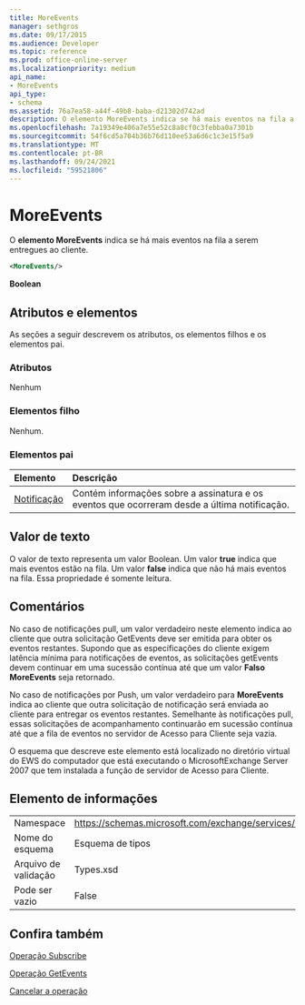 ```yaml
---
title: MoreEvents
manager: sethgros
ms.date: 09/17/2015
ms.audience: Developer
ms.topic: reference
ms.prod: office-online-server
ms.localizationpriority: medium
api_name:
- MoreEvents
api_type:
- schema
ms.assetid: 76a7ea58-a44f-49b8-baba-d21302d742ad
description: O elemento MoreEvents indica se há mais eventos na fila a serem entregues ao cliente.
ms.openlocfilehash: 7a19349e406a7e55e52c8a8cf0c3febba0a7301b
ms.sourcegitcommit: 54f6cd5a704b36b76d110ee53a6d6c1c3e15f5a9
ms.translationtype: MT
ms.contentlocale: pt-BR
ms.lasthandoff: 09/24/2021
ms.locfileid: "59521806"
---
```

# <a name="moreevents"></a>MoreEvents

O **elemento MoreEvents** indica se há mais eventos na fila a serem entregues ao cliente. 
  
```xml
<MoreEvents/>
```

 **Boolean**
## <a name="attributes-and-elements"></a>Atributos e elementos

As seções a seguir descrevem os atributos, os elementos filhos e os elementos pai.
  
### <a name="attributes"></a>Atributos

Nenhum
  
### <a name="child-elements"></a>Elementos filho

Nenhum.
  
### <a name="parent-elements"></a>Elementos pai

|**Elemento**|**Descrição**|
|:-----|:-----|
|[Notificação](notification-ex15websvcsotherref.md) <br/> |Contém informações sobre a assinatura e os eventos que ocorreram desde a última notificação.  <br/> |
   
## <a name="text-value"></a>Valor de texto

O valor de texto representa um valor Boolean. Um valor **true** indica que mais eventos estão na fila. Um valor **false** indica que não há mais eventos na fila. Essa propriedade é somente leitura. 
  
## <a name="remarks"></a>Comentários

No caso de notificações pull, um valor verdadeiro neste elemento indica ao cliente que outra solicitação GetEvents deve ser emitida para obter os eventos restantes.  Supondo que as especificações do cliente exigem latência mínima para notificações de  eventos, as solicitações getEvents devem continuar em uma sucessão contínua até que um valor **Falso MoreEvents** seja retornado. 
  
No caso de notificações por  Push, um valor verdadeiro para **MoreEvents** indica ao cliente que outra solicitação de notificação será enviada ao cliente para entregar os eventos restantes. Semelhante às notificações pull, essas solicitações de acompanhamento continuarão em sucessão contínua até que a fila de eventos no servidor de Acesso para Cliente seja vazia. 
  
O esquema que descreve este elemento está localizado no diretório virtual do EWS do computador que está executando o MicrosoftExchange Server 2007 que tem instalada a função de servidor de Acesso para Cliente.
  
## <a name="element-information"></a>Elemento de informações

|||
|:-----|:-----|
|Namespace  <br/> |https://schemas.microsoft.com/exchange/services/2006/types  <br/> |
|Nome do esquema  <br/> |Esquema de tipos  <br/> |
|Arquivo de validação  <br/> |Types.xsd  <br/> |
|Pode ser vazio  <br/> |False  <br/> |
   
## <a name="see-also"></a>Confira também



[Operação Subscribe](subscribe-operation.md)
  
[Operação GetEvents](getevents-operation.md)
  
[Cancelar a operação](unsubscribe-operation.md)

